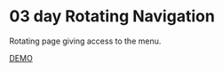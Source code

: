 # 03 day Rotating Navigation

Rotating page giving access to the menu.

[DEMO](https://voloshin-sergei.github.io/50_days/03_day%20Rotating%20navigation/)
